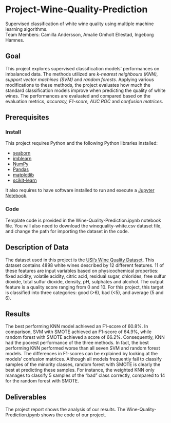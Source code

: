 # Project-Wine-Quality-Prediction

Supervised classification of white wine quality using multiple machine learning algorithms.  
Team Members: Camilla Andersson, Amalie Omholt Ellestad, Ingeborg Hamnes.

## Goal

This project explores supervised classification models’ performances on imbalanced data. The methods utilized are *k-nearest neighbours (KNN), support vector machines (SVM)* and *random forests*. Applying various modifications to these methods, the project evaluates how much the standard classification models improve when predicting the quality of white wines. The performances are evaluated and compared based on the evaluation metrics, *accuracy, F1-score, AUC ROC* and *confusion matrices*.

## Prerequisites
### Install
This project requires Python and the following Python libraries installed:
* [seaborn](https://pypi.org/project/seaborn/)
* [imblearn](https://pypi.org/project/imblearn/)
* [NumPy](https://numpy.org/)
* [Pandas](https://pandas.pydata.org/)
* [matplotlib](https://matplotlib.org/)
* [scikit-learn](https://scikit-learn.org/stable/)

It also requires to have software installed to run and execute a [Jupyter Notebook](http://ipython.org/notebook.html).

### Code
Template code is provided in the Wine-Quality-Prediction.ipynb notebook file. You will also need to download the winequality-white.csv dataset file, and change the path for importing the dataset in the code.

## Description of Data
The dataset used in this project is the [USI’s Wine Quality Dataset](http://archive.ics.uci.edu/ml/datasets/Wine+Quality?fbclid=IwAR27uuowpx_0cv3ms-J0oMG26JAc3YaGToyv_Il643NFmn-USlEJhNoE1_A). This dataset contains 4898 white wines described by 12 different features. 11 of these features are input variables based on physicochemical properties: fixed acidity, volatile acidity, citric acid, residual sugar, chlorides, free sulfur dioxide, total sulfur dioxide, density, pH, sulphates and alcohol. The output feature is a quality score ranging from 0 and 10. For this project, this target is classified into three categories: good (>6), bad (<5), and average (5 and 6).

## Results
The best performing KNN model achieved an F1-score of 60.8%. In comparison,  SVM with SMOTE achieved an F1-score of 64.9%, while random forest with SMOTE achieved a score of 66.2%. Consequently, KNN had the poorest performance of the three methods. In fact, the best performing KNN performed worse than all seven SVM and random forest models. The differences in F1-scores can be explained by looking at the models’ confusion matrices. Although all models frequently fail to classify samples of the minority classes, random forest with SMOTE is clearly the best at predicting these samples. For instance, the weighted KNN only manages to classify 5 samples of the “bad” class correctly, compared to 14 for the random forest with SMOTE.

## Deliverables
The project report shows the analysis of our results.
The Wine-Quality-Prediction.ipynb shows the code of our project.
